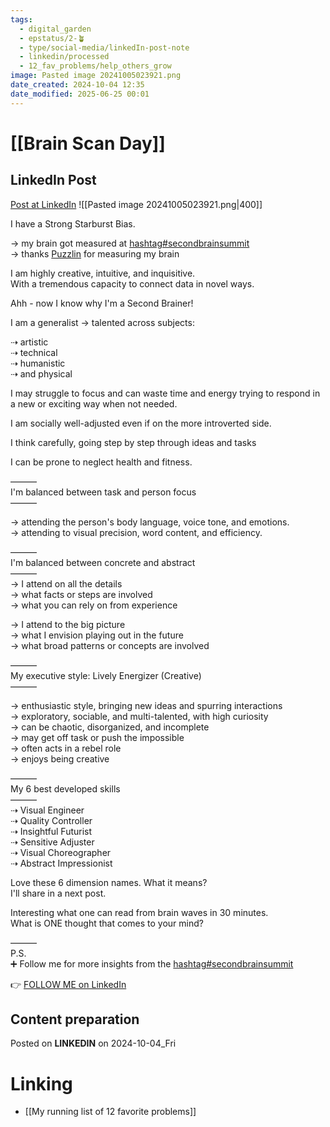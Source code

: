```yaml
---
tags:
  - digital_garden
  - epstatus/2-🪴
  - type/social-media/linkedIn-post-note
  - linkedin/processed
  - 12_fav_problems/help_others_grow
image: Pasted image 20241005023921.png
date_created: 2024-10-04 12:35
date_modified: 2025-06-25 00:01
---
```

# [[Brain Scan Day]]

## LinkedIn Post

[Post at LinkedIn](https://www.linkedin.com/posts/sebastiankamilli_secondbrainsummit-secondbrainsummit-activity-7247931000570146816-VRvs?utm_source=share&utm_medium=member_desktop)
![[Pasted image 20241005023921.png|400]]

I have a Strong Starburst Bias.  
  
→ my brain got measured at [hashtag#secondbrainsummit](https://www.linkedin.com/feed/hashtag/?keywords=secondbrainsummit&highlightedUpdateUrns=urn%3Ali%3Aactivity%3A7247931000570146816)  
→ thanks [Puzzlin](https://www.linkedin.com/company/puzzlinorg/) for measuring my brain  
  
I am highly creative, intuitive, and inquisitive.  
With a tremendous capacity to connect data in novel ways.  
  
Ahh - now I know why I'm a Second Brainer!  
  
I am a generalist → talented across subjects:  
  
⇢ artistic  
⇢ technical  
⇢ humanistic  
⇢ and physical  
  
I may struggle to focus and can waste time and energy trying to respond in a new or exciting way when not needed.  
  
I am socially well-adjusted even if on the more introverted side.  
  
I think carefully, going step by step through ideas and tasks  
  
I can be prone to neglect health and fitness.  
  
———  
I'm balanced between task and person focus  
———  
  
→ attending the person's body language, voice tone, and emotions.  
→ attending to visual precision, word content, and efficiency.  
  
———  
I'm balanced between concrete and abstract  
———  
→ I attend on all the details  
→ what facts or steps are involved  
→ what you can rely on from experience  
  
→ I attend to the big picture  
→ what I envision playing out in the future  
→ what broad patterns or concepts are involved  
  
———  
My executive style: Lively Energizer (Creative)  
———  
  
→ enthusiastic style, bringing new ideas and spurring interactions  
→ exploratory, sociable, and multi-talented, with high curiosity  
→ can be chaotic, disorganized, and incomplete  
→ may get off task or push the impossible  
→ often acts in a rebel role  
→ enjoys being creative  
  
———  
My 6 best developed skills  
———  
⇢ Visual Engineer  
⇢ Quality Controller  
⇢ Insightful Futurist  
⇢ Sensitive Adjuster  
⇢ Visual Choreographer  
⇢ Abstract Impressionist  
  
Love these 6 dimension names. What it means?  
I'll share in a next post.  
  
Interesting what one can read from brain waves in 30 minutes.  
What is ONE thought that comes to your mind?  

———  
P.S.  
➕ Follow me for more insights from the [hashtag#secondbrainsummit](https://www.linkedin.com/feed/hashtag/?keywords=secondbrainsummit&highlightedUpdateUrns=urn%3Ali%3Aactivity%3A7247931000570146816)

👉 [FOLLOW ME on LinkedIn](https://www.linkedin.com/comm/mynetwork/discovery-see-all?usecase=PEOPLE_FOLLOWS&followMember=sebastiankamilli)

## Content preparation

Posted on **LINKEDIN** on 2024-10-04_Fri

# Linking

+ [[My running list of 12 favorite problems]]